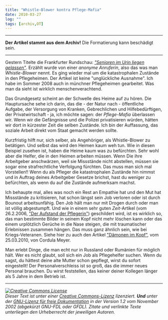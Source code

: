 ```yaml
---
title: "Whistle-Blower kontra Pflege-Mafia"
date: 2010-03-27
log: ""
tags: [archiv,OT]
---
```

<hr><b>Der Artikel stammt aus dem Archiv!</b> Die Formatierung kann beschädigt sein.<hr>

<p>Gestern Titelte die Frankfurter Rundschau: <a href=""><i>&quot;Senioren im Urin liegen gelassen&quot;</i></a>. Erz&auml;hlt wurde von einer <i>anonyme Anruferin</i>, also das was man <i>Whistle-Blower</i> nennt. Es ging wieder mal um die katastrophalen Zust&auml;nde in den Pflegeheimen. Der Artikel ist keine &quot;ungl&uuml;ckliche Ausnahme&quot;. Ich habe im Sommer 2008 auch in m&uuml;nchner Pflegeheimen gearbeitet. Was man da sieht ist wirklich menschenverachtend.</p>
<!--break-->
<p>Das Grundgesetz scheint an der Schwelle des Heime auf zu h&ouml;ren. Die Hauptursache sehe ich darin, das die - der Natur nach - &ouml;ffentliche Aufgabe, der Versorgung von Kranken, Gebrechlichen und Hilfebed&uuml;rftigen, der Privatwirtschaft - ja, ich m&ouml;chte sagen: der <i>Pflege-Mafia</i> &uuml;berlassen wir. Wenn wir die Gef&auml;ngnisse und die Polizei privatisieren w&uuml;rden, h&auml;tten wir dort in k&uuml;rzester Zeit die selben Zust&auml;nde. Ich bin der Auffassung, das soziale Arbeit direkt vom Staat gemacht werden sollte.</p>
<p>Kurzfristig hilft nur, sich selber, als Angeh&ouml;riger, als Whistle-Blower zu bet&auml;tigen. Und selbst das wird den Heimen kaum weh tun. Wie in diesen Beispiel zusehen ist, haben die Heime kaum was zu bef&uuml;rchten. Sehr wohl aber die Helfer, die in den  Heimen arbeiten m&uuml;ssen. Wenn Die ihre Arbeitgeber anschw&auml;rzen, weil sie Missst&auml;nde nicht abstellen, m&uuml;ssen sie sogar eine strafrechtliche Verfolgung f&uuml;rchten. Das muss man sich mal Vorstellen!! Wenn du als Pfleger die katastrophalen Zust&auml;nde hin nimmst und in Auftrag deines Arbeitgeber Gesetze brichst, hast du weniger zu bef&uuml;rchten, als wenn du auf die Zust&auml;nde aufmerksam machst.</p>
<p>Ich behaupte mal, alles was noch ein Rest an Empathie hat und den Mut hat Missst&auml;nde zu kritisieren, hat schon l&auml;ngst sein Job verloren oder ist durch Bounout arbeitsunf&auml;hig. Den Job h&auml;lt man nur mit Drogen durch oder man ist v&ouml;llig abgestumpft. Und wie in einem sehr guten <i>Zeit</i>-Artikel (vom 26.2.2006, <a href="http://www.tagesspiegel.de/zeitung/Die-Dritte-Seite;art705,2207097">&quot;Der Aufstand der Pflegerin&quot;</a>) geschildert wird, ist es wirklich so, das man bestimmte Bilder in seinem Kopf nicht mehr l&ouml;schen kann oder das einem urpl&ouml;tzlich Ger&uuml;che in die Nase steigen, die mit traumatischer Erlebnissen zusammen h&auml;ngen. Das muss ganz &auml;hnlich sein, wie bei Kriegs-Veteranen. Siehe hier zu auch den Artikel <a href="http://www.spiegel.de/spiegel/0,1518,684973-2,00.html">&quot;D&auml;monen im Kopf&quot;</a>, vom 25.03.2010, von Cordula Meyer.</p>
<p>Man erlebt Dinge, die man echt nur in Russland oder Rum&auml;nien f&uuml;r m&ouml;glich h&auml;lt. Wer es nicht glaubt, soll sich ein Job als Pflegehelfer suchen. Wenn du sagst, du h&auml;ttest deine alte Mutter schon gepflegt, wirst du sofort eingestellt! Der Personalverschleiss ist so gro&szlig;, das die immer neues Personal brauchen. Du wirst feststellen, das keiner deiner Kollegen l&auml;nger als 5 Jahre in dem Betrieb ist.</p>
<hr />
<p><i> <a rel="license" href="http://creativecommons.org/licenses/by-sa/3.0/de/"><img alt="Creative Commons License" style="border-width: 0pt;" src="http://i.creativecommons.org/l/by-sa/3.0/de/88x31.png" /></a><br />
Dieser <span xmlns:dc="http://purl.org/dc/elements/1.1/" href="http://purl.org/dc/dcmitype/Text" rel="dc:type">Text</span> ist unter einer <a rel="license" href="http://creativecommons.org/licenses/by-sa/3.0/de/">Creative Commons-Lizenz</a> lizenziert. <b>Und</b> unter der <a href="http://de.wikipedia.org/wiki/GFDL">GNU-Lizenz f&uuml;r freie Dokumentation</a> in der Version 1.2 vom November 2002 (abgek&uuml;rzt GNU-FDL oder GFDL). Zitate und verlinkte Texte unterliegen den Urheberrecht der jeweiligen Autoren.</i></p>
